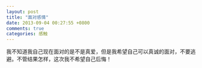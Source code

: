 ```yaml
---
layout: post
title: "面对感情"
date: 2013-09-04 00:27:55 +0800
comments: true
categories: 感触
---
```

我不知道我自己现在面对的是不是真爱，但是我希望自己可以真诚的面对，不要逃避。不管结果怎样，这次我不希望自己后悔！
